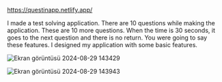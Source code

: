 https://questinapp.netlify.app/          

I made a test solving application. There are 10 questions while making the application. These are 10 more questions. When the time is 30 seconds, it goes to the next question and there is no return. You were going to say these features. I designed my application with some basic features.

![Ekran görüntüsü 2024-08-29 143429](https://github.com/user-attachments/assets/50c37f79-b365-4020-8871-f88ead0a3967)

![Ekran görüntüsü 2024-08-29 143943](https://github.com/user-attachments/assets/d0d63b8b-6640-4ae9-869a-bc54d4fa20a4)
